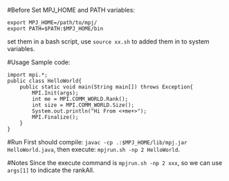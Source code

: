 #Before
Set MPJ_HOME and PATH variables:

    export MPJ_HOME=/path/to/mpj/
    export PATH=$PATH:$MPJ_HOME/bin

set them in a bash script, use `source xx.sh` to added them in to system variables.

#Usage
Sample code:

    import mpi.*;
    public class HelloWorld{
        public static void main(String main[]) throws Exception{
            MPI.Init(args);
            int me = MPI.COMM_WORLD.Rank();
            int size = MPI.COMM_WORLD.Size();
            System.out.println("Hi From <+me+>");
            MPI.Finalize();
        }
    }

#Run
First should compile: `javac -cp .:$MPJ_HOME/lib/mpj.jar HelloWorld.java`, then execute: `mpjrun.sh -np 2 HelloWorld`.

#Notes
Since the execute command is `mpjrun.sh -np 2 xxx`, so we can use `args[1]` to indicate the rankAll.

